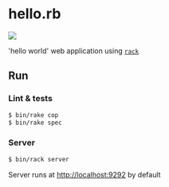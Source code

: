 # hello.rb
![](https://github.com/gowda/hello.rb/workflows/lint-and-tests/badge.svg)

'hello world' web application using [`rack`](https://github.com/rack/rack)

## Run
### Lint & tests
```bash
$ bin/rake cop
$ bin/rake spec
```
### Server
```bash
$ bin/rack server
```

Server runs at [http://localhost:9292](http://localhost:9292) by default
